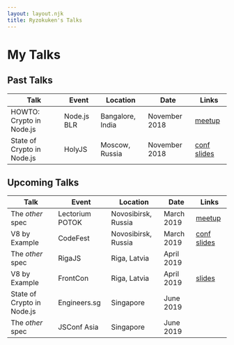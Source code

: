 ```yaml
---
layout: layout.njk
title: Ryzokuken's Talks
---
```

# My Talks

<div id="tables">

## Past Talks


| Talk | Event | Location | Date | Links |
|---|---|---|---|---|
| HOWTO: Crypto in Node.js | Node.js BLR | Bangalore, India | November 2018 | [meetup](https://www.meetup.com/Polyglot-Languages-Runtimes-Java-JVM-nodejs-Swift/events/256057028/)
| State of Crypto in Node.js | HolyJS | Moscow, Russia | November 2018 | [conf](https://holyjs-moscow.ru/en/talks/6g4xjkgsnciuakeawk24a6/) [slides](https://docs.google.com/presentation/d/16lufN_MUedOxT4fz4D4IkPcMymxfhq6xgxzYLYZYfbI/present?usp=sharing)

## Upcoming Talks

| Talk | Event | Location | Date | Links |
|---|---|---|---|---|
| The *other* spec | Lectorium POTOK | Novosibirsk, Russia | March 2019 | [meetup](https://www.meetup.com/%D0%9B%D0%B5%D0%BA%D1%82%D0%BE%D1%80%D0%B8%D0%B9-%D0%B1%D0%B0%D1%80-%D0%9F%D0%9E%D0%A2%D0%9E%D0%9A/)
| V8 by Example | CodeFest | Novosibirsk, Russia | March 2019 | [conf](https://2019.codefest.ru/lecture/1401) [slides](https://docs.google.com/presentation/d/12z2SzP3fNKnAhPOEOsCywBDwVaofpmtksp5XX0aB_v4/present?usp=sharing)
| The *other* spec | RigaJS | Riga, Latvia | April 2019 |
| V8 by Example | FrontCon | Riga, Latvia | April 2019 | [slides](https://docs.google.com/presentation/d/12z2SzP3fNKnAhPOEOsCywBDwVaofpmtksp5XX0aB_v4/present?usp=sharing)
| State of Crypto in Node.js | Engineers.sg | Singapore | June 2019 |
| The *other* spec | JSConf Asia | Singapore | June 2019 |

</div>

<div id="notice"><p>Cannot display on mobile devices. Please view on a bigger screen.</p></div>

<style>
.container table {
  border-collapse: collapse;
  font-size: 1.5rem;
}

.container th,
.container td {
  border: 2px solid black;
  padding: 1rem;
}

#tables {
  display: none;
}

@media only screen and (min-width: 768px) {
  #tables {
    display: block;
  }

  #notice {
    display: none;
  }
}
</style>
